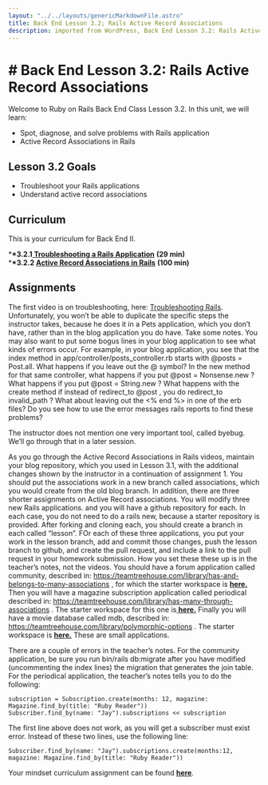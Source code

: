 ```yaml
---     
layout: "../../layouts/genericMarkdownFile.astro"     
title: Back End Lesson 3.2; Rails Active Record Associations     
description: imported from WordPress, Back End Lesson 3.2: Rails Active Record Associations     
---
```


# # Back End Lesson 3.2: Rails Active Record Associations

Welcome to Ruby on Rails Back End Class Lesson 3.2\. In this unit, we will learn:

- Spot, diagnose, and solve problems with Rails application
- Active Record Associations in Rails

## Lesson 3.2 Goals

- Troubleshoot your Rails applications
- Understand active record associations

## Curriculum

This is your curriculum for Back End II.

\***\*3.2.1[ Troubleshooting a Rails Application](https://teamtreehouse.com/library/troubleshooting-a-rails-application)** **(29 min)**  
\***\*3.2.2 [Active Record Associations in Rails](https://teamtreehouse.com/library/active-record-associations-in-rails)** **(100 min)**

## Assignments

The first video is on troubleshooting, here: [Troubleshooting R](https://teamtreehouse.com/library/troubleshooting-a-rails-application)[ails](https://teamtreehouse.com/library/troubleshooting-a-rails-application). Unfortunately, you won’t be able to duplicate the specific steps the instructor takes, because he does it in a Pets application, which you don’t have, rather than in the blog application you do have. Take some notes. You may also want to put some bogus lines in your blog application to see what kinds of errors occur. For example, in your blog application, you see that the index method in app/controller/posts_controller.rb starts with @posts = Post.all. What happens if you leave out the @ symbol? In the new method for that same controller, what happens if you put @post = Nonsense.new ? What happens if you put @post = String.new ? What happens with the create method if instead of redirect_to @post , you do redirect_to invalid_path ? What about leaving out the <% end %> in one of the erb files? Do you see how to use the error messages rails reports to find these problems?

The instructor does not mention one very important tool, called byebug. We’ll go through that in a later session.

As you go through the Active Record Associations in Rails videos, maintain your blog repository, which you used in Lesson 3.1, with the additional changes shown by the instructor in a continuation of assignment 1\. You should put the associations work in a new branch called associations, which you would create from the old blog branch. In addition, there are three shorter assignments on Active Record associations. You will modify three new Rails applications. and you will have a github repository for each. In each case, you do not need to do a rails new, because a starter repository is provided. After forking and cloning each, you should create a branch in each called “lesson”. FOr each of these three applications, you put your work in the lesson branch, add and commit those changes, push the lesson branch to github, and create the pull request, and include a link to the pull request in your homework submission. How you set these these up is in the teacher’s notes, not the videos. You should have a forum application called community, described in: <https://teamtreehouse.com/library/has-and-belongs-to-many-associations> , for which the starter workspace is **[here.](https://github.com/Code-the-Dream-School/R7-community)** Then you will have a magazine subscription application called periodical described in: <https://teamtreehouse.com/library/has-many-through-associations> . The starter workspace for this one is[ **here.**](https://github.com/Code-the-Dream-School/R7-periodical) Finally you will have a movie database called mdb, described in: <https://teamtreehouse.com/library/polymorphic-options> . The starter workspace is **[here.](https://github.com/Code-the-Dream-School/R7-mdb)** These are small applications.

There are a couple of errors in the teacher’s notes. For the community application, be sure you run bin/rails db:migrate after you have modified (uncommenting the index lines) the migration that generates the join table. For the periodical application, the teacher’s notes tells you to do the following:

```
subscription = Subscription.create(months: 12, magazine: Magazine.find_by(title: "Ruby Reader"))
Subscriber.find_by(name: "Jay").subscriptions << subscription
```

The first line above does not work, as you will get a subscriber must exist error. Instead of these two lines, use the following line:

```
Subscriber.find_by(name: "Jay").subscriptions.create(months:12, magazine: Magazine.find_by(title: "Ruby Reader"))
```

Your mindset curriculum assignment can be found **[here](https://learn.codethedream.org/mindset-curriculum-asking-for-help-part-1/)**.

